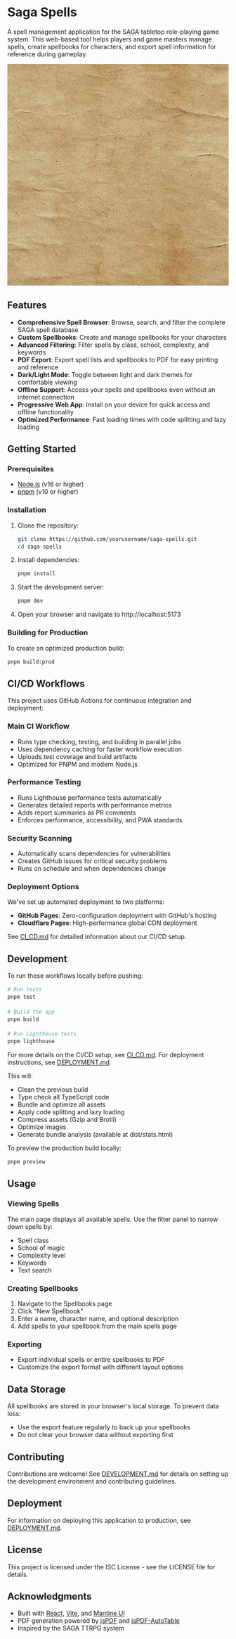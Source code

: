 # Saga Spells

A spell management application for the SAGA tabletop role-playing game system. This web-based tool helps players and game masters manage spells, create spellbooks for characters, and export spell information for reference during gameplay.

![Saga Spells App](./public/assets/img/parchment1.png)

## Features

- **Comprehensive Spell Browser**: Browse, search, and filter the complete SAGA spell database
- **Custom Spellbooks**: Create and manage spellbooks for your characters
- **Advanced Filtering**: Filter spells by class, school, complexity, and keywords
- **PDF Export**: Export spell lists and spellbooks to PDF for easy printing and reference
- **Dark/Light Mode**: Toggle between light and dark themes for comfortable viewing
- **Offline Support**: Access your spells and spellbooks even without an internet connection
- **Progressive Web App**: Install on your device for quick access and offline functionality
- **Optimized Performance**: Fast loading times with code splitting and lazy loading

## Getting Started

### Prerequisites

- [Node.js](https://nodejs.org/) (v16 or higher)
- [pnpm](https://pnpm.io/) (v10 or higher)

### Installation

1. Clone the repository:
   ```bash
   git clone https://github.com/yourusername/saga-spells.git
   cd saga-spells
   ```

2. Install dependencies:
   ```bash
   pnpm install
   ```

3. Start the development server:
   ```bash
   pnpm dev
   ```

4. Open your browser and navigate to http://localhost:5173

### Building for Production

To create an optimized production build:

```bash
pnpm build:prod
```

## CI/CD Workflows

This project uses GitHub Actions for continuous integration and deployment:

### Main CI Workflow

- Runs type checking, testing, and building in parallel jobs
- Uses dependency caching for faster workflow execution
- Uploads test coverage and build artifacts
- Optimized for PNPM and modern Node.js

### Performance Testing

- Runs Lighthouse performance tests automatically
- Generates detailed reports with performance metrics
- Adds report summaries as PR comments
- Enforces performance, accessibility, and PWA standards

### Security Scanning

- Automatically scans dependencies for vulnerabilities
- Creates GitHub issues for critical security problems
- Runs on schedule and when dependencies change

### Deployment Options

We've set up automated deployment to two platforms:

- **GitHub Pages**: Zero-configuration deployment with GitHub's hosting
- **Cloudflare Pages**: High-performance global CDN deployment

See [CI_CD.md](./CI_CD.md) for detailed information about our CI/CD setup.

## Development

To run these workflows locally before pushing:

```bash
# Run tests
pnpm test

# Build the app
pnpm build

# Run Lighthouse tests
pnpm lighthouse
```

For more details on the CI/CD setup, see [CI_CD.md](CI_CD.md).
For deployment instructions, see [DEPLOYMENT.md](DEPLOYMENT.md).

This will:
- Clean the previous build
- Type check all TypeScript code
- Bundle and optimize all assets
- Apply code splitting and lazy loading
- Compress assets (Gzip and Brotli)
- Optimize images
- Generate bundle analysis (available at dist/stats.html)

To preview the production build locally:

```bash
pnpm preview
```

## Usage

### Viewing Spells

The main page displays all available spells. Use the filter panel to narrow down spells by:
- Spell class
- School of magic
- Complexity level
- Keywords
- Text search

### Creating Spellbooks

1. Navigate to the Spellbooks page
2. Click "New Spellbook"
3. Enter a name, character name, and optional description
4. Add spells to your spellbook from the main spells page

### Exporting

- Export individual spells or entire spellbooks to PDF
- Customize the export format with different layout options

## Data Storage

All spellbooks are stored in your browser's local storage. To prevent data loss:
- Use the export feature regularly to back up your spellbooks
- Do not clear your browser data without exporting first

## Contributing

Contributions are welcome! See [DEVELOPMENT.md](./DEVELOPMENT.md) for details on setting up the development environment and contributing guidelines.

## Deployment

For information on deploying this application to production, see [DEPLOYMENT.md](./DEPLOYMENT.md).

## License

This project is licensed under the ISC License - see the LICENSE file for details.

## Acknowledgments

- Built with [React](https://reactjs.org/), [Vite](https://vitejs.dev/), and [Mantine UI](https://mantine.dev/)
- PDF generation powered by [jsPDF](https://parall.ax/products/jspdf) and [jsPDF-AutoTable](https://github.com/simonbengtsson/jsPDF-AutoTable)
- Inspired by the SAGA TTRPG system
